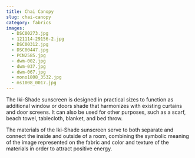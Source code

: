 ```yaml
---
title: Chai Canopy
slug: chai-canopy
category: fabrics
images:
  - DSC00273.jpg
  - 121114-29156-2.jpg
  - DSC00312.jpg
  - DSC00447.jpg
  - PCN2585.jpg
  - dwm-002.jpg
  - dwm-037.jpg
  - dwm-067.jpg
  - mono1808_3532.jpg
  - ms1008_0017.jpg
---
```


The Iki-Shade sunscreen is designed in practical sizes to function as additional  window or doors shade that  harmonizes with  existing curtains and door screens. It can also be used for other purposes, such as a scarf, beach towel, tablecloth, blanket, and bed throw.

The materials of the Iki-Shade sunscreen serve to both separate and connect the inside and outside of a room, combining the symbolic meaning of the image represented on the fabric and color and texture of the materials in order to attract  positive energy.
